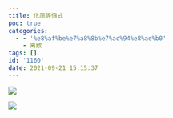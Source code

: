 ```yaml
---
title: 化简等值式
poc: true
categories:
  - - '%e8%af%be%e7%a8%8b%e7%ac%94%e8%ae%b0'
    - 离散
tags: []
id: '1160'
date: 2021-09-21 15:15:37
---
```


![](https://www.ksroido.art/wp-content/uploads/2021/09/image-91-1024x431.png)

![](https://raw.githubusercontent.com/Valkierja/ALLPIC/main/img/202303172113097.png)